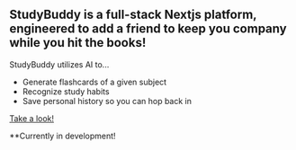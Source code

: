 ## StudyBuddy is a full-stack Nextjs platform, engineered to add a friend to keep you company while you hit the books!

StudyBuddy utilizes AI to...
- Generate flashcards of a given subject
- Recognize study habits
- Save personal history so you can hop back in

[Take a look!](https://studybuddy-jacobjunggs-projects.vercel.app/)

**Currently in development!


